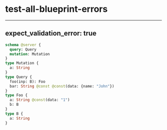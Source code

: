 # test-all-blueprint-errors

---

## expect_validation_error: true

```graphql @server
schema @server {
  query: Query
  mutation: Mutation
}
type Mutation {
  a: String
}
type Query {
  foo(inp: B): Foo
  bar: String @const @const(data: {name: "John"})
}
type Foo {
  a: String @const(data: "1")
  b: B
}
type B {
  a: String
}
```
